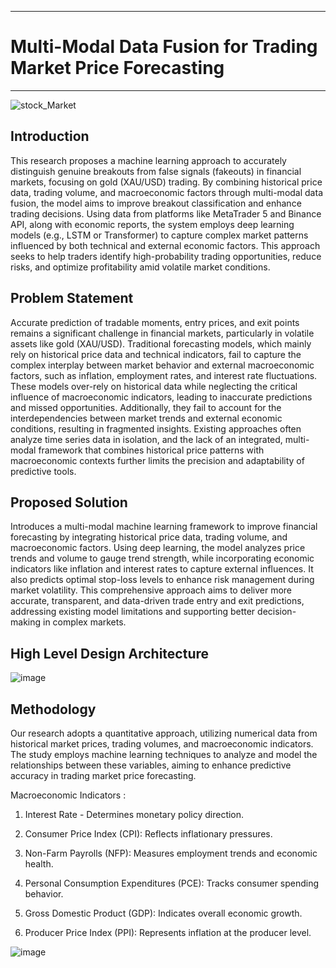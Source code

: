 ___
# Multi-Modal Data Fusion for Trading Market Price Forecasting
___

![stock_Market](https://github.com/user-attachments/assets/d62c52d2-b3da-46d5-81b4-0410e687a3a5)

## Introduction

This research proposes a machine learning approach to accurately distinguish genuine breakouts from false signals (fakeouts) in financial markets, focusing on gold (XAU/USD) trading. By combining historical price data, trading volume, and macroeconomic factors through multi-modal data fusion, the model aims to improve breakout classification and enhance trading decisions. Using data from platforms like MetaTrader 5 and Binance API, along with economic reports, the system employs deep learning models (e.g., LSTM or Transformer) to capture complex market patterns influenced by both technical and external economic factors. This approach seeks to help traders identify high-probability trading opportunities, reduce risks, and optimize profitability amid volatile market conditions.

## Problem Statement

Accurate prediction of tradable moments, entry prices, and exit points remains a significant challenge in financial markets, particularly in volatile assets like gold (XAU/USD). Traditional forecasting models, which mainly rely on historical price data and technical indicators, fail to capture the complex interplay between market behavior and external macroeconomic factors, such as inflation, employment rates, and interest rate fluctuations. These models over-rely on historical data while neglecting the critical influence of macroeconomic indicators, leading to inaccurate predictions and missed opportunities. Additionally, they fail to account for the interdependencies between market trends and external economic conditions, resulting in fragmented insights. Existing approaches often analyze time series data in isolation, and the lack of an integrated, multi-modal framework that combines historical price patterns with macroeconomic contexts further limits the precision and adaptability of predictive tools.

## Proposed Solution

Introduces a multi-modal machine learning framework to improve financial forecasting by integrating historical price data, trading volume, and macroeconomic factors. Using deep learning, the model analyzes price trends and volume to gauge trend strength, while incorporating economic indicators like inflation and interest rates to capture external influences. It also predicts optimal stop-loss levels to enhance risk management during market volatility. This comprehensive approach aims to deliver more accurate, transparent, and data-driven trade entry and exit predictions, addressing existing model limitations and supporting better decision-making in complex markets.

## High Level Design Architecture

![image](https://github.com/user-attachments/assets/95b34d0d-c36f-40b5-9946-42bee62d414c)

## Methodology

Our research adopts a quantitative approach, utilizing numerical data from historical market prices, trading volumes, and macroeconomic indicators. The study employs machine learning techniques to analyze and model the relationships between these variables, aiming to enhance predictive accuracy in trading market price forecasting.

Macroeconomic Indicators : 
1. Interest Rate - Determines monetary policy direction.

2. Consumer Price Index (CPI): Reflects inflationary pressures.
 
3. Non-Farm Payrolls (NFP): Measures employment trends and economic health. 

4. Personal Consumption Expenditures (PCE): Tracks consumer spending behavior. 

5. Gross Domestic Product (GDP): Indicates overall economic growth. 

6. Producer Price Index (PPI): Represents inflation at the producer level.

![image](https://github.com/user-attachments/assets/982d9c12-0a91-4c35-9212-7aa2b0763a59)


